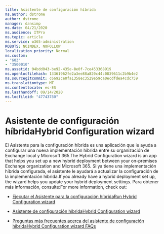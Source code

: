 ```yaml
---
title: Asistente de configuración híbrida
ms.author: dstrome
author: dstrome
manager: dansimp
ms.date: 04/21/2020
ms.audience: ITPro
ms.topic: article
ms.service: o365-administration
ROBOTS: NOINDEX, NOFOLLOW
localization_priority: Normal
ms.custom:
- "603"
- "3500010"
ms.assetid: 94bdd043-be92-435e-8e0f-7ce453368919
ms.openlocfilehash: 13361962fe2a3ee88a820c44c0839611c2b9b4e2
ms.sourcegitcommit: c6692ce0fa1358ec3529e59ca0ecdfdea4cdc759
ms.translationtype: MT
ms.contentlocale: es-ES
ms.lasthandoff: 09/14/2020
ms.locfileid: "47743780"
---
```

# <a name="hybrid-configuration-wizard"></a><span data-ttu-id="1aaa7-102">Asistente de configuración híbrida</span><span class="sxs-lookup"><span data-stu-id="1aaa7-102">Hybrid Configuration wizard</span></span>

<span data-ttu-id="1aaa7-103">El Asistente para la configuración híbrida es una aplicación que le ayuda a configurar una nueva implementación híbrida entre su organización de Exchange local y Microsoft 365.</span><span class="sxs-lookup"><span data-stu-id="1aaa7-103">The Hybrid Configuration wizard is an app that helps you set up a new hybrid deployment between your on-premises Exchange organization and Microsoft 365.</span></span> <span data-ttu-id="1aaa7-104">Si ya tiene una implementación híbrida configurada, el asistente le ayudará a actualizar la configuración de la implementación híbrida.</span><span class="sxs-lookup"><span data-stu-id="1aaa7-104">If you already have a hybrid deployment set up, the wizard helps you update your hybrid deployment settings.</span></span> <span data-ttu-id="1aaa7-105">Para obtener más información, consulte:</span><span class="sxs-lookup"><span data-stu-id="1aaa7-105">For more information, check out:</span></span>
  
- [<span data-ttu-id="1aaa7-106">Ejecutar el Asistente para la configuración híbrida</span><span class="sxs-lookup"><span data-stu-id="1aaa7-106">Run Hybrid Configuration wizard</span></span>](https://technet.microsoft.com/library/mt595788%28v=exchg.150%29.aspx)

- [<span data-ttu-id="1aaa7-107">Asistente de configuración híbrida</span><span class="sxs-lookup"><span data-stu-id="1aaa7-107">Hybrid Configuration wizard</span></span>](https://technet.microsoft.com/library/hh529921%28v=exchg.150%29.aspx)

- [<span data-ttu-id="1aaa7-108">Preguntas más frecuentes acerca del asistente de configuración híbrida</span><span class="sxs-lookup"><span data-stu-id="1aaa7-108">Hybrid Configuration wizard FAQs</span></span>](https://technet.microsoft.com/library/mt488940%28v=exchg.150%29.aspx)

